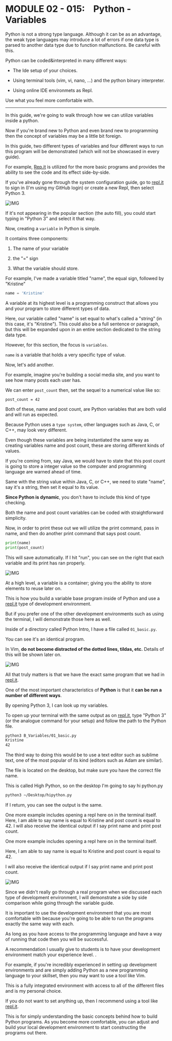 # MODULE 02 - 015:    Python - Variables



Python is not a strong type language. Although it can be as an advantage, the weak type languages may introduce a lot of errors if one data type is parsed to another data type due to function malfunctions. Be careful with this.



Python can be coded&interpreted in many different ways:

* The Ide setup of your choices.

* Using terminal tools (vim, vi, nano, ...) and the python binary interpreter.

* Using online IDE environmets as Repl.

Use what you feel more comfortable with.





***

In this guide, we're going to walk through how we can utilize variables 
inside a python.   

Now if you're brand new to Python and even brand new to programming then the concept of variables may be a little bit foreign.  



In this guide, two different types of variables and four different ways to run this program will be demonstrated (which will not be showcased in  every guide).   

For example, [Rep.it](https://repl.it/) is utilized for the more basic programs and provides the ability to see the code and its effect side-by-side.  

If you've already gone through the system configuration guide, go to [repl.it](https://repl.it/) to sign in (I'm using my GitHub login) or create a new Repl, then select Python 3.  

![IMG](./02-015_IMG1.png)

If it's not appearing in the popular section (the auto fill), you could start typing in "Python 3" and select it that way.  

Now, creating a `variable` in Python is simple. 

It contains three components: 

1. The name of your variable

2. the "=" sign

3. What the variable should store. 



For example, I've made a variable titled "name", the equal sign, followed by "Kristine"

```python
name = 'Kristine'
```

A variable at its highest level is a programming construct that allows you and your program to store different types of data.  

 Here, our variable called "name" is set equal to what's called a "string" (in this
 case, it's "Kristine"). This could also be a full sentence or paragraph, but this will be expanded upon in an entire section dedicated to the string data type.  

However, for this section, the focus is `variables`.   

`name` is a variable that holds a very specific type of value.  

Now, let's add another.   

For example, imagine you're building a social media site, and you want to see how many posts each user has.   

We can enter `post_count` then, set the sequel to a numerical value like so:   

`post_count = 42`  

Both of these, name and post count, are Python variables that are both valid and will run as expected.   

Because Python uses a `type system`, other languages such as Java, C, or C++, may look very different.

Even though these variables are being instantiated the same way as creating variables name and post count, these are storing different kinds of values.   

If you're coming from, say Java, we would have to state that this post count is going to store a integer value so the computer and programming language are warned ahead of time.  

 Same with the string value within Java, C, or C++, we need to state "name", say 
it's a string, then set it equal to its value.

**Since Python is dynamic**, you don't have to include this kind of type checking.   

Both the name and post count variables can be coded with straightforward simplicity.   

Now, in order to print these out we will utilize the print command, pass in name, and then do another print command that says post count.



```python
print(name)
print(post_count)
```

This will save automatically. If I hit "run", you can see on the right that each variable and its print has ran properly.

![IMG](./02-015_IMG2.png)

At a high level, a variable is a container; giving you the ability to store elements to reuse later on.  

This is how you build a variable base program inside of Python and use a [repl.it](https://repl.it/) type of development environment.   

But if you prefer one of the other development environments such as using the terminal, I will demonstrate those here as well.   

Inside of a directory called Python Intro, I have a file called `01_basic.py`.   

You can see it's an identical program.   

In Vim, **do not become distracted of the dotted lines, tildas, etc.** Details of this will be shown later on.  

![IMG](./02-015_IMG3.png)

All that truly matters is that we have the exact same program that we had in [repl.it](https://repl.it/).   

One of the most important characteristics of **Python** is that it **can be run a number of different ways**.  



By opening Python 3, I can look up my variables.   

To open up your terminal with the same output as on [repl.it](https://repl.it/), type "Python 3" (or the analogue command for your setup) and follow the path to the Python file.

```bash
python3 B_Variables/01_basic.py
Kristine
42
```

The third way to doing this would be to use a text editor such as sublime text, one of the most popular of its kind (editors such as Adam are similar).   

The file is located on the desktop, but make sure you have  the correct file name.  

 This is called High Python, so on the desktop I'm going to say hi python.py 

```bash
python3 ~/Desktop/hipython.py
```

If I return, you can see the output is the same.

One more example includes opening a repl here on in the terminal 
itself. Here, I am able to say name is equal to Kristine and post count 
is equal to 42. I will also receive the identical output if I say print 
name and print post count.

One more example includes opening a repl here on in the terminal itself.  


 Here, I am able to say name is equal to Kristine and post count is equal to 42.  

I will also receive the identical output if I say print name and print post count.

![IMG](./02-015_IMG4.png)

Since we didn't really go through a real program when we discussed each type of development environment, I will demonstrate a side by side  comparison while going through the variable guide.  

 It is important to use the development environment that you are most comfortable with because you're going to be able to run the programs exactly the same way
 with each.   

As long as you have access to the programming language and have a way of running that code then you will be successful.

A recommendation I usually give to students is to have your development environment match your experience level.   .

For example, if you're incredibly experienced in setting up development environments and are simply adding Python as a new programming language to your skillset, then you may want to use a tool like Vim.  

 This is a fully integrated environment with access to all of the different files and is 
my personal choice.

If you do not want to set anything up, then I recommend using a tool like [repl.it](https://repl.it/).

  
 This is for simply understanding the basic concepts behind how to build Python programs. As you become more comfortable, you can adjust and build your local development environment to start constructing the programs out there.
